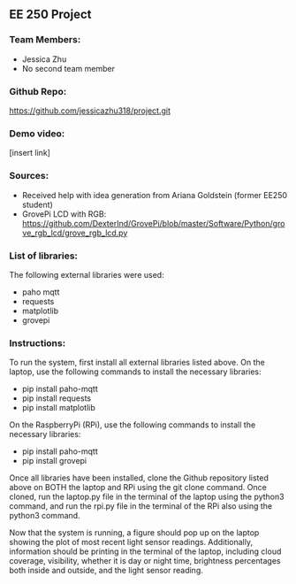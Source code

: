 ## EE 250 Project

### Team Members:
- Jessica Zhu
- No second team member

### Github Repo: 
https://github.com/jessicazhu318/project.git

### Demo video: 
[insert link]

### Sources:
- Received help with idea generation from Ariana Goldstein (former EE250 student)
- GrovePi LCD with RGB: https://github.com/DexterInd/GrovePi/blob/master/Software/Python/grove_rgb_lcd/grove_rgb_lcd.py

### List of libraries:
The following external libraries were used:
- paho mqtt
- requests
- matplotlib
- grovepi

### Instructions:
To run the system, first install all external libraries listed above. 
On the laptop, use the following commands to install the necessary libraries:
- pip install paho-mqtt
- pip install requests
- pip install matplotlib

On the RaspberryPi (RPi), use the following commands to install the necessary libraries:
- pip install paho-mqtt
- pip install grovepi

Once all libraries have been installed, clone the Github repository listed above on BOTH
the laptop and RPi using the git clone command. Once cloned, run the laptop.py file in the
terminal of the laptop using the python3 command, and run the rpi.py file in the terminal 
of the RPi also using the python3 command.

Now that the system is running, a figure should pop up on the laptop showing the plot of
most recent light sensor readings. Additionally, information should be printing in the
terminal of the laptop, including cloud coverage, visibility, whether it is day or night 
time, brightness percentages both inside and outside, and the light sensor reading.
